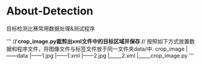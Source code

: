 # About-Detection
目标检测比赛常用数据处理&amp;测试程序

'''
/************************************/
crop_image.py裁剪出xml文件中的目标区域并保存
/************************************/
按照如下方式放置数据和程序文件，将图像文件与标签文件放于同一文件夹data/中.
crop_image
|——data
        |——1.jpg
        |——1.xml
        |——2.jpg
        |_____2.xml
|_____crop_image.py
'''
